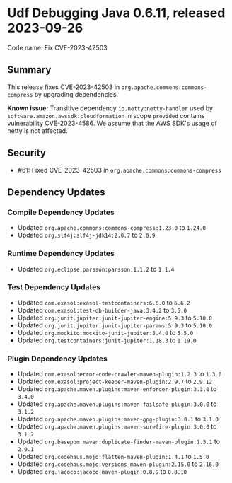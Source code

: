 # Udf Debugging Java 0.6.11, released 2023-09-26

Code name: Fix CVE-2023-42503

## Summary

This release fixes CVE-2023-42503 in `org.apache.commons:commons-compress` by upgrading dependencies.

**Known issue:** Transitive dependency `io.netty:netty-handler` used by `software.amazon.awssdk:cloudformation` in scope `provided` contains vulnerability CVE-2023-4586. We assume that the AWS SDK's usage of netty is not affected. 

## Security

* #61: Fixed CVE-2023-42503 in `org.apache.commons:commons-compress`

## Dependency Updates

### Compile Dependency Updates

* Updated `org.apache.commons:commons-compress:1.23.0` to `1.24.0`
* Updated `org.slf4j:slf4j-jdk14:2.0.7` to `2.0.9`

### Runtime Dependency Updates

* Updated `org.eclipse.parsson:parsson:1.1.2` to `1.1.4`

### Test Dependency Updates

* Updated `com.exasol:exasol-testcontainers:6.6.0` to `6.6.2`
* Updated `com.exasol:test-db-builder-java:3.4.2` to `3.5.0`
* Updated `org.junit.jupiter:junit-jupiter-engine:5.9.3` to `5.10.0`
* Updated `org.junit.jupiter:junit-jupiter-params:5.9.3` to `5.10.0`
* Updated `org.mockito:mockito-junit-jupiter:5.4.0` to `5.5.0`
* Updated `org.testcontainers:junit-jupiter:1.18.3` to `1.19.0`

### Plugin Dependency Updates

* Updated `com.exasol:error-code-crawler-maven-plugin:1.2.3` to `1.3.0`
* Updated `com.exasol:project-keeper-maven-plugin:2.9.7` to `2.9.12`
* Updated `org.apache.maven.plugins:maven-enforcer-plugin:3.3.0` to `3.4.0`
* Updated `org.apache.maven.plugins:maven-failsafe-plugin:3.0.0` to `3.1.2`
* Updated `org.apache.maven.plugins:maven-gpg-plugin:3.0.1` to `3.1.0`
* Updated `org.apache.maven.plugins:maven-surefire-plugin:3.0.0` to `3.1.2`
* Updated `org.basepom.maven:duplicate-finder-maven-plugin:1.5.1` to `2.0.1`
* Updated `org.codehaus.mojo:flatten-maven-plugin:1.4.1` to `1.5.0`
* Updated `org.codehaus.mojo:versions-maven-plugin:2.15.0` to `2.16.0`
* Updated `org.jacoco:jacoco-maven-plugin:0.8.9` to `0.8.10`
